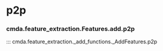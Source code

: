 # p2p

### cmda.feature_extraction.Features.add.p2p 
::: cmda.feature_extraction._add_functions._AddFeatures.p2p